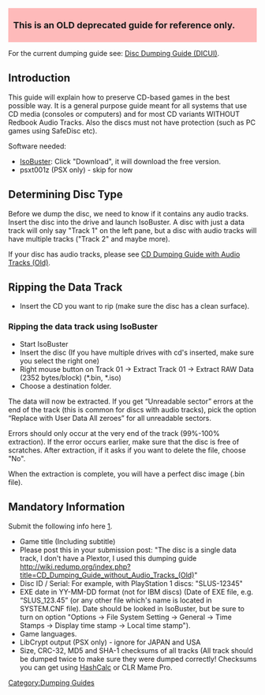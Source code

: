<div class="textblock" style="background: #febaba; padding: 10px;">

<span style="font-size: 18px; font-weight: bold;">This is an OLD
deprecated guide for reference only. </span>

</div>

For the current dumping guide see: [Disc Dumping Guide
(DICUI)](Disc_Dumping_Guide_\(DICUI\) "wikilink").

## Introduction

This guide will explain how to preserve CD-based games in the best
possible way. It is a general purpose guide meant for all systems that
use CD media (consoles or computers) and for most CD variants WITHOUT
Redbook Audio Tracks. Also the discs must not have protection (such as
PC games using SafeDisc etc).

Software needed:

  - [IsoBuster](https://www.isobuster.com/): Click "Download", it will
    download the free version.
  - psxt001z (PSX only) - skip for now

## Determining Disc Type

Before we dump the disc, we need to know if it contains any audio
tracks. Insert the disc into the drive and launch IsoBuster. A disc with
just a data track will only say "Track 1" on the left pane, but a disc
with audio tracks will have multiple tracks ("Track 2" and maybe more).

If your disc has audio tracks, please see [CD Dumping Guide with Audio
Tracks (Old)](CD_Dumping_Guide_with_Audio_Tracks_\(Old\) "wikilink").

## Ripping the Data Track

  - Insert the CD you want to rip (make sure the disc has a clean
    surface).

### Ripping the data track using IsoBuster

  - Start IsoBuster
  - Insert the disc (If you have multiple drives with cd's inserted,
    make sure you select the right one)
  - Right mouse button on Track 01 → Extract Track 01 → Extract RAW Data
    (2352 bytes/block) (\*.bin, \*.iso)
  - Choose a destination folder.

The data will now be extracted. If you get “Unreadable sector” errors at
the end of the track (this is common for discs with audio tracks), pick
the option “Replace with User Data All zeroes” for all unreadable
sectors.

Errors should only occur at the very end of the track (99%-100%
extraction). If the error occurs earlier, make sure that the disc is
free of scratches. After extraction, if it asks if you want to delete
the file, choose "No".

When the extraction is complete, you will have a perfect disc image
(.bin file).

## Mandatory Information

Submit the following info here
[1](http://forum.redump.org/forum/11/dumps/).

  - Game title (Including subtitle)
  - Please post this in your submission post: "The disc is a single data
    track, I don't have a Plextor, I used this dumping guide
    <http://wiki.redump.org/index.php?title=CD_Dumping_Guide_without_Audio_Tracks_(Old)>"
  - Disc ID / Serial: For example, with PlayStation 1 discs:
    "SLUS-12345"
  - EXE date in YY-MM-DD format (not for IBM discs) (Date of EXE file,
    e.g. “SLUS_123.45” (or any other file which's name is located in
    SYSTEM.CNF file). Date should be looked in IsoBuster, but be sure to
    turn on option "Options → File System Setting → General → Time
    Stamps → Display time stamp → Local time stamp").
  - Game languages.
  - LibCrypt output (PSX only) - ignore for JAPAN and USA
  - Size, CRC-32, MD5 and SHA-1 checksums of all tracks (All track
    should be dumped twice to make sure they were dumped correctly\!
    Checksums you can get using
    [HashCalc](http://www.slavasoft.com/zip/hashcalc.zip) or CLR Mame
    Pro.

[Category:Dumping Guides](Category:Dumping_Guides "wikilink")